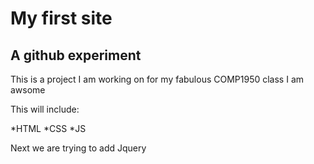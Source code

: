 # My first site
## A github experiment

This is a project I am working on for my fabulous COMP1950 class I am awsome

This will include:

*HTML
*CSS
*JS


Next we are trying to add Jquery
